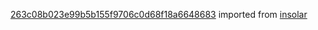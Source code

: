 [263c08b023e99b5b155f9706c0d68f18a6648683](https://github.com/insolar/insolar/commit/263c08b023e99b5b155f9706c0d68f18a6648683) imported from [insolar](https://github.com/insolar/insolar)
